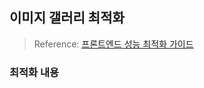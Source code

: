 ## 이미지 갤러리 최적화

> Reference: [프론트엔드 성능 최적화 가이드](https://product.kyobobook.co.kr/detail/S000200178292)

### 최적화 내용
